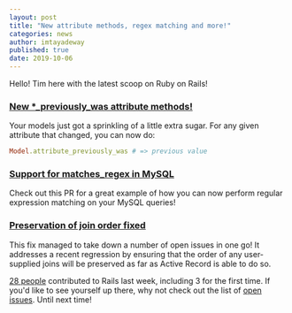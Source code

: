 ```yaml
---
layout: post
title: "New attribute methods, regex matching and more!"
categories: news
author: imtayadeway
published: true
date: 2019-10-06
---
```


Hello! Tim here with the latest scoop on Ruby on Rails!

### [New *_previously_was attribute methods!](https://github.com/rails/rails/pull/36836)

Your models just got a sprinkling of a little extra sugar. For any given attribute that changed, you can now do:

```ruby
Model.attribute_previously_was # => previous value
```

### [Support for matches_regex in MySQL](https://github.com/rails/rails/pull/36800)

Check out this PR for a great example of how you can now perform regular expression matching on your MySQL queries!

### [Preservation of join order fixed](https://github.com/rails/rails/pull/36805)

This fix managed to take down a number of open issues in one go! It addresses a recent regression by ensuring that the order of any user-supplied joins will be preserved as far as Active Record is able to do so.

[28 people](https://contributors.rubyonrails.org/contributors/in-time-window/20190929-20191004) contributed to Rails last week, including 3 for the first time. If you'd like to see yourself up there, why not check out the list of [open issues](https://github.com/rails/rails/issues).
Until next time!
